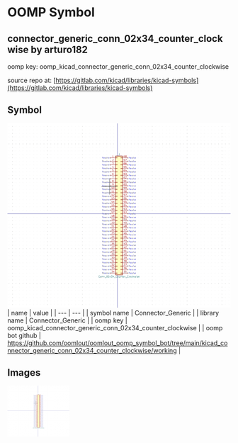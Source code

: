 # OOMP Symbol  
## connector_generic_conn_02x34_counter_clockwise  by arturo182  
  
oomp key: oomp_kicad_connector_generic_conn_02x34_counter_clockwise  
  
source repo at: [https://gitlab.com/kicad/libraries/kicad-symbols](https://gitlab.com/kicad/libraries/kicad-symbols)  
## Symbol  
  
[![working.png](working_600.png)](working.png)  
| name | value | 
| --- | --- | 
| symbol name | Connector_Generic | 
| library name | Connector_Generic | 
| oomp key | oomp_kicad_connector_generic_conn_02x34_counter_clockwise | 
| oomp bot github | https://github.com/oomlout/oomlout_oomp_symbol_bot/tree/main/kicad_connector_generic_conn_02x34_counter_clockwise/working | 
## Images  
  
[![working.png](working_140.png)](working.png)  
